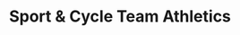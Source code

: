 ---
title: "Sport & Cycle Team Athletics"
url: /fortuna/sport-und-cycle-team-athletics/
shop: Sport
---